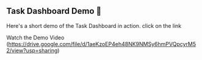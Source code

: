 ## Task Dashboard Demo 🎥

Here's a short demo of the Task Dashboard in action. click on the link

Watch the Demo Video (https://drive.google.com/file/d/1aeKzoEP4eh48NK9NMSy6hmPVQpcyrM52/view?usp=sharing)
